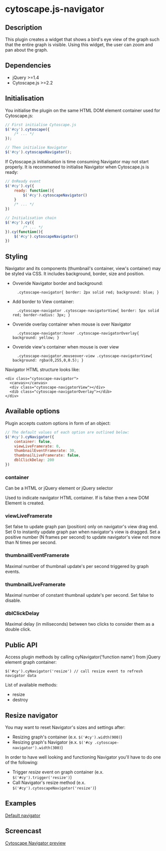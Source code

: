 cytoscape.js-navigator
======================


## Description

This plugin creates a widget that shows a bird's eye view of the graph such that the entire graph is visible.  Using this widget, the user can zoom and pan about the graph.


## Dependencies

 * jQuery >=1.4
 * Cytoscape.js >=2.2


## Initialisation

You initialise the plugin on the same HTML DOM element container used for Cytoscape.js:

```js
// First initialise Cytoscape.js
$('#cy').cytoscape({
	/* ... */
});

// Then initialise Navigator
$('#cy').cytoscapeNavigator();
```

If Cytoscape.js initialisation is time consuming Navigator may not start properly. It is recommened to initialise Navigator when Cytoscape.js is ready:

```js
// OnReady event
$('#cy').cy({
	ready: function(){
		$('#cy').cytoscapeNavigator()
	} 
	/* ... */
})

// Initialisation chain
$('#cy').cy({
    	/* ... */
}).cy(function(){
    $('#cy').cytoscapeNavigator()
})
```
        
## Styling

Navigator and its components (thumbnail's container, view's container) may be styled via CSS.
It includes background, border, size and position.

* Ovveride Navigator border and background:

        .cytoscape-navigator{ border: 2px solid red; background: blue; }
* Add border to View container:

        .cytoscape-navigator .cytoscape-navigatorView{ border: 5px solid red; border-radius: 3px; }
* Ovveride overlay container when mouse is over Navigator

        .cytoscape-navigator:hover .cytoscape-navigatorOverlay{ background: yellow; }
* Ovveride view's container when mouse is over view

        .cytoscape-navigator.mouseover-view .cytoscape-navigatorView{ background: rgba(0,255,0,0.5); }

Navigator HTML structure looks like:

    <div class="cytoscape-navigator">
      <canvas></canvas>
      <div class="cytoscape-navigatorView"></div>
      <dib class="cytoscape-navigatorOverlay"></dib>
    </div>

## Available options

Plugin accepts custom options in form of an object:

```js
// The default values of each option are outlined below:
$('#cy').cyNavigator({
	container: false,
	viewLiveFramerate: 0,
	thumbnailEventFramerate: 30,
	thumbnailLiveFramerate: false,
	dblClickDelay: 200
})
```

### container
    
Can be a HTML or jQuery element or jQuery selector

Used to indicate navigator HTML container. If is false then a new DOM Element is created.
    
### viewLiveFramerate
    
Set false to update graph pan (position) only on navigator's view drag end.
Set 0 to instantly update graph pan when navigator's view is dragged.
Set a positive number (N frames per second) to update navigator's view not more than N times per second.

### thumbnailEventFramerate
    
Maximal number of thumbnail update's per second triggered by graph events.

### thumbnailLiveFramerate
    
Maximal number of constant thumbnail update's per second. Set false to disable.

### dblClickDelay
    
Maximal delay (in miliseconds) between two clicks to consider them as a double click.

## Public API

Access plugin methods by calling cyNavigator('function name') from jQuery element graph container:

    $('#cy').cyNavigator('resize') // call resize event to refresh navigator data
    
List of available methods:
* resize
* destroy
    
## Resize navigator

You may want to reset Navigator's sizes and settings after:

* Resizing graph's container (e.x. `$('#cy').width(900)`)
* Resizing graph's Navigator (e.x. `$('#cy .cytoscape-navigator').width(300)`)

In order to have well looking and functioning Navigator you'll have to do one of the following:

* Trigger _resize_ event on graph container (e.x. `$('#cy').trigger('resize')`)
* Call Navigator's resize method (e.x. `$('#cy').cytoscapeNavigator('resize')`)

## Examples

[Default navigator](http://cytoscape.github.io/cytoscape.js-navigator/demo.html)

## Screencast 

[Cytoscape Navigator preview](http://www.youtube.com/watch?v=vGmPK74e8bI)
